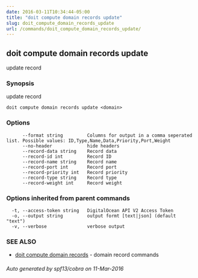 ```yaml
---
date: 2016-03-11T10:34:44-05:00
title: "doit compute domain records update"
slug: doit_compute_domain_records_update
url: /commands/doit_compute_domain_records_update/
---
```

## doit compute domain records update

update record

### Synopsis


update record

```
doit compute domain records update <domain>
```

### Options

```
      --format string         Columns for output in a comma seperated list. Possible values: ID,Type,Name,Data,Priority,Port,Weight
      --no-header             hide headers
      --record-data string    Record data
      --record-id int         Record ID
      --record-name string    Record name
      --record-port int       Record port
      --record-priority int   Record priority
      --record-type string    Record type
      --record-weight int     Record weight
```

### Options inherited from parent commands

```
  -t, --access-token string   DigitalOcean API V2 Access Token
  -o, --output string         output formt [text|json] (default "text")
  -v, --verbose               verbose output
```

### SEE ALSO
* [doit compute domain records](/commands/doit_compute_domain_records/)	 - domain record commands

###### Auto generated by spf13/cobra on 11-Mar-2016
